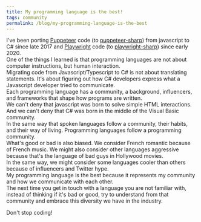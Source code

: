 ```yaml
---
title: My programming language is the best!
tags: community
permalink: /blog/my-programming-language-is-the-best
---
```


I've been porting [Puppeteer](https://github.com/puppeteer/puppeteer) code (to [puppeteer-sharp](https://github.com/hardkoded/puppeteer-sharp)) from javascript to C# since late 2017 and [Playwright](https://github.com/microsoft/playwright) code (to [playwright-sharp](https://github.com/hardkoded/playwright-sharp)) since early 2020.  
One of the things I learned is that programming languages are not about computer instructions, but human interaction.  
Migrating code from Javascript/Typescript to C# is not about translating statements. It's about figuring out how C# developers express what a Javascript developer tried to communicate.  
Each programming language has a community, a background, influencers, and frameworks that shape how programs are written.  
We can't deny that javascript was born to solve simple HTML interactions. And we can't deny that C# was born in the middle of the Visual Basic community.  
In the same way that spoken languages follow a community, their habits, and their way of living. Programming languages follow a programming community.  
What's good or bad is also biased. We consider French romantic because of French music. We might also consider other languages aggressive because that's the language of bad guys in Hollywood movies.  
In the same way, we might consider some languages cooler than others because of influencers and Twitter hype.  
My programming language is the best because it represents my community and how we communicate with each other.  
The next time you get in touch with a language you are not familiar with, instead of thinking if it's bad or good, try to understand from that community and embrace this diversity we have in the industry.

Don't stop coding!